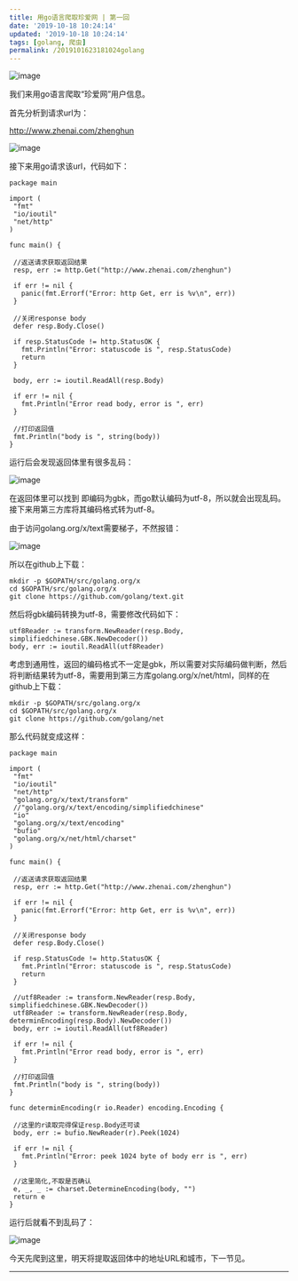 ```yaml
---
title: 用go语言爬取珍爱网 | 第一回
date: '2019-10-18 10:24:14'
updated: '2019-10-18 10:24:14'
tags: [golang, 爬虫]
permalink: /2019101623181024golang
---
```

![image](https://cdn.jsdelivr.net/gh/smallersoup/jsDelivr-cdn@main/blog/artical/csdnimg/20191018002129589.jpeg)

我们来用go语言爬取“珍爱网”用户信息。

首先分析到请求url为：

http://www.zhenai.com/zhenghun

![image](https://cdn.jsdelivr.net/gh/smallersoup/jsDelivr-cdn@main/blog/artical/csdnimg/20191018002129914.jpeg)

接下来用go请求该url，代码如下：

```
package main

import (
 "fmt"
 "io/ioutil"
 "net/http"
)

func main() {

 //返送请求获取返回结果
 resp, err := http.Get("http://www.zhenai.com/zhenghun")

 if err != nil {
   panic(fmt.Errorf("Error: http Get, err is %v\n", err))
 }

 //关闭response body
 defer resp.Body.Close()

 if resp.StatusCode != http.StatusOK {
   fmt.Println("Error: statuscode is ", resp.StatusCode)
   return
 }

 body, err := ioutil.ReadAll(resp.Body)

 if err != nil {
   fmt.Println("Error read body, error is ", err)
 }

 //打印返回值
 fmt.Println("body is ", string(body))
}
```

运行后会发现返回体里有很多乱码：

![image](https://cdn.jsdelivr.net/gh/smallersoup/jsDelivr-cdn@main/blog/artical/csdnimg/20191018002130138.jpeg)

在返回体里可以找到<meta charset="gbk" /> 即编码为gbk，而go默认编码为utf-8，所以就会出现乱码。接下来用第三方库将其编码格式转为utf-8。

由于访问golang.org/x/text需要梯子，不然报错：

![image](https://cdn.jsdelivr.net/gh/smallersoup/jsDelivr-cdn@main/blog/artical/csdnimg/20191018002130356.jpeg)

所以在github上下载：

```
mkdir -p $GOPATH/src/golang.org/x
cd $GOPATH/src/golang.org/x
git clone https://github.com/golang/text.git
```

然后将gbk编码转换为utf-8，需要修改代码如下：

```
utf8Reader := transform.NewReader(resp.Body, simplifiedchinese.GBK.NewDecoder())
body, err := ioutil.ReadAll(utf8Reader)
```

考虑到通用性，返回的编码格式不一定是gbk，所以需要对实际编码做判断，然后将判断结果转为utf-8，需要用到第三方库golang.org/x/net/html，同样的在github上下载：

```
mkdir -p $GOPATH/src/golang.org/x
cd $GOPATH/src/golang.org/x
git clone https://github.com/golang/net
```

那么代码就变成这样：

```
package main

import (
 "fmt"
 "io/ioutil"
 "net/http"
 "golang.org/x/text/transform"
 //"golang.org/x/text/encoding/simplifiedchinese"
 "io"
 "golang.org/x/text/encoding"
 "bufio"
 "golang.org/x/net/html/charset"
)

func main() {

 //返送请求获取返回结果
 resp, err := http.Get("http://www.zhenai.com/zhenghun")

 if err != nil {
   panic(fmt.Errorf("Error: http Get, err is %v\n", err))
 }

 //关闭response body
 defer resp.Body.Close()

 if resp.StatusCode != http.StatusOK {
   fmt.Println("Error: statuscode is ", resp.StatusCode)
   return
 }

 //utf8Reader := transform.NewReader(resp.Body, simplifiedchinese.GBK.NewDecoder())
 utf8Reader := transform.NewReader(resp.Body, determinEncoding(resp.Body).NewDecoder())
 body, err := ioutil.ReadAll(utf8Reader)

 if err != nil {
   fmt.Println("Error read body, error is ", err)
 }

 //打印返回值
 fmt.Println("body is ", string(body))
}

func determinEncoding(r io.Reader) encoding.Encoding {

 //这里的r读取完得保证resp.Body还可读
 body, err := bufio.NewReader(r).Peek(1024)

 if err != nil {
   fmt.Println("Error: peek 1024 byte of body err is ", err)
 }

 //这里简化,不取是否确认
 e, _, _ := charset.DetermineEncoding(body, "")
 return e
}
```

运行后就看不到乱码了：

![image](https://cdn.jsdelivr.net/gh/smallersoup/jsDelivr-cdn@main/blog/artical/csdnimg/20191018002130554.jpeg)

今天先爬到这里，明天将提取返回体中的地址URL和城市，下一节见。

------------


